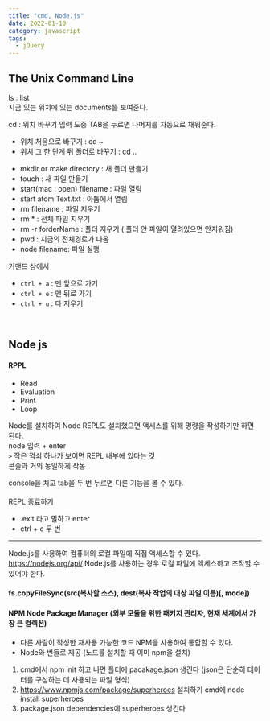 ```yaml
---
title: "cmd, Node.js"
date: 2022-01-10
category: javascript
tags:
  - jQuery
---
```



## The Unix Command Line
ls : list   
지금 있는 위치에 있는 documents를 보여준다.

cd : 위치 바꾸기
입력 도중 TAB을 누르면 나머지를 자동으로 채워준다.                            

- 위치 처음으로 바꾸기 
: cd ~
- 위치 그 한 단계 뒤 폴더로 바꾸기 
: cd .. 

* mkdir or make directory : 새 폴더 만들기
* touch : 새 파일 만들기
* start(mac : open) filename : 파일 열림
* start atom Text.txt : 아톰에서 열림
* rm filename : 파일 지우기
* rm * : 전체 파일 지우기 
* rm -r forderName : 폴더 지우기 ( 폴더 안 파일이 열려있으면 안지워짐)
* pwd : 지금의 전체경로가 나옴
* node filename: 파일 실행

커맨드 상에서   
* `ctrl + a` : 맨 앞으로 가기
* `ctrl + e` : 맨 뒤로 가기
* `ctrl + u` : 다 지우기
  
<br>

## Node js

#### RPPL
  - Read
  - Evaluation
  - Print
  - Loop 

Node를 설치하여 Node REPL도 설치했으면 액세스를 위해 명령을 작성하기만 하면 된다.  
node 입력 + enter    
`>` 작은 꺽쇠 하나가 보이면 REPL 내부에 있다는 것    
콘솔과 거의 동일하게 작동  

console을 치고 tab을 두 번 누르면 다른 기능을 볼 수 있다.   
<br>
REPL 종료하기  
- .exit 라고 말하고 enter
- ctrl + c 두 번   

___

Node.js를 사용하여 컴퓨터의 로컬 파일에 직접 액세스할 수 있다.
<https://nodejs.org/api/>
Node.js를 사용하는 경우 로컬 파일에 액세스하고 조작할 수 있어야 한다.

#### fs.copyFileSync(src(복사할 소스), dest(복사 작업의 대상 파일 이름)[, mode])

#### NPM Node Package Manager (외부 모듈을 위한 패키지 관리자, 현재 세계에서 가장 큰 컬렉션)
- 다른 사람이 작성한 재사용 가능한 코드 NPM을 사용하여 통합할 수 있다. 
- Node와 번들로 제공 (노드를 설치할 때 이미 npm을 설치)


1. cmd에서 npm init
  하고 나면 폴더에 pacakage.json 생긴다 (json은 단순히 데이터를 구성하는 데 사용되는 파일 형식)
2. https://www.npmjs.com/package/superheroes 설치하기
  cmd에 node install superheroes 
3. package.json dependencies에 superheroes 생긴다